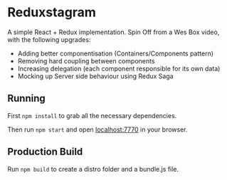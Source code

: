 # Reduxstagram

A simple React + Redux implementation. Spin Off from a Wes Box video, with the following upgrades:

- Adding better componentisation (Containers/Components pattern)
- Removing hard coupling between components
- Increasing delegation (each component responsible for its own data)
- Mocking up Server side behaviour using Redux Saga

## Running

First `npm install` to grab all the necessary dependencies. 

Then run `npm start` and open <localhost:7770> in your browser.

## Production Build

Run `npm build` to create a distro folder and a bundle.js file.
